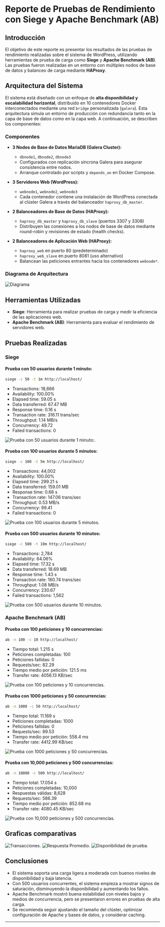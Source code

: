 
# Reporte de Pruebas de Rendimiento con Siege y Apache Benchmark (AB)

## Introducción

El objetivo de este reporte es presentar los resultados de las pruebas de rendimiento realizadas sobre el sistema de WordPress, utilizando herramientas de prueba de carga como **Siege** y **Apache Benchmark (AB)**. Las pruebas fueron realizadas en un entorno con múltiples nodos de base de datos y balanceo de carga mediante **HAProxy**.

## Arquitectura del Sistema

El sistema está diseñado con un enfoque de **alta disponibilidad y escalabilidad horizontal**, distribuido en 10 contenedores Docker interconectados mediante una red `bridge` personalizada (`galera`). Esta arquitectura simula un entorno de producción con redundancia tanto en la capa de base de datos como en la capa web. A continuación, se describen los componentes:

### Componentes

- **3 Nodos de Base de Datos MariaDB (Galera Cluster):**
  - `dbnode1`, `dbnode2`, `dbnode3`
  - Configurados con replicación síncrona Galera para asegurar consistencia entre nodos.
  - Arranque controlado por scripts y `depends_on` en Docker Compose.

- **3 Servidores Web (WordPress):**
  - `webnode1`, `webnode2`, `webnode3`
  - Cada contenedor contiene una instalación de WordPress conectada al clúster Galera a través del balanceador `haproxy_db_master`.

- **2 Balanceadores de Base de Datos (HAProxy):**
  - `haproxy_db_master` y `haproxy_db_slave` (puertos 3307 y 3308)
  - Distribuyen las conexiones a los nodos de base de datos mediante round-robin y revisiones de estado (health checks).

- **2 Balanceadores de Aplicación Web (HAProxy):**
  - `haproxy_web` en puerto 80 (predeterminado)
  - `haproxy_web_slave` en puerto 8081 (uso alternativo)
  - Balancean las peticiones entrantes hacia los contenedores `webnode*`.

### Diagrama de Arquitectura

![Diagrama](https://github.com/OrbelinJimenezVazquez/Computo-de-alto-desempe-o/blob/main/3%20Parcial/Capturas/LoadBalancers.png)
## Herramientas Utilizadas

- **Siege**: Herramienta para realizar pruebas de carga y medir la eficiencia de las aplicaciones web.
- **Apache Benchmark (AB)**: Herramienta para evaluar el rendimiento de servidores web.

## Pruebas Realizadas


### Siege

#### Prueba con 50 usuarios durante 1 minuto:
```bash
siege -c 50 -t 1m http://localhost/
```

- Transactions: 18,666  
- Availability: 100.00%  
- Elapsed time: 59.05 s  
- Data transferred: 67.47 MB  
- Response time: 0.16 s  
- Transaction rate: 316.11 trans/sec  
- Throughput: 1.14 MB/s  
- Concurrency: 49.72  
- Failed transactions: 0  

![Prueba con 50 usuarios durante 1 minuto:](https://github.com/OrbelinJimenezVazquez/Computo-de-alto-desempe-o/blob/main/3%20Parcial/Capturas/siege%20-c%2050%20-t%201m.png).


#### Prueba con 100 usuarios durante 5 minutos:
```bash
siege -c 100 -t 5m http://localhost/
```

- Transactions: 44,002  
- Availability: 100.00%  
- Elapsed time: 299.21 s  
- Data transferred: 159.01 MB  
- Response time: 0.68 s  
- Transaction rate: 147.06 trans/sec  
- Throughput: 0.53 MB/s  
- Concurrency: 99.41  
- Failed transactions: 0  

![ Prueba con 100 usuarios durante 5 minutos](https://github.com/OrbelinJimenezVazquez/Computo-de-alto-desempe-o/blob/main/3%20Parcial/Capturas/siege%20-c%20100%20-t%205m.png).

#### Prueba con 500 usuarios durante 10 minutos:
```bash
siege -c 500 -t 10m http://localhost/
```

- Transactions: 2,784  
- Availability: 64.06%  
- Elapsed time: 17.32 s  
- Data transferred: 18.69 MB  
- Response time: 1.43 s  
- Transaction rate: 160.74 trans/sec  
- Throughput: 1.08 MB/s  
- Concurrency: 230.67  
- Failed transactions: 1,562  

![Prueba con 500 usuarios durante 10 minutos](https://github.com/OrbelinJimenezVazquez/Computo-de-alto-desempe-o/blob/main/3%20Parcial/Capturas/siege%20-c%20500%20-t%2010m.png).

### Apache Benchmark (AB)

#### Prueba con 100 peticiones y 10 concurrencias:
```bash
ab -n 100 -c 10 http://localhost/
```

- Tiempo total: 1.215 s  
- Peticiones completadas: 100  
- Peticiones fallidas: 0  
- Requests/sec: 82.29  
- Tiempo medio por petición: 121.5 ms  
- Transfer rate: 4056.13 KB/sec  

![Prueba con 100 peticiones y 10 concurrencias](https://github.com/OrbelinJimenezVazquez/Computo-de-alto-desempe-o/blob/main/3%20Parcial/Capturas/ab%20-n%20100%20-c%2010.png).


#### Prueba con 1000 peticiones y 50 concurrencias:
```bash
ab -n 1000 -c 50 http://localhost/
```

- Tiempo total: 11.169 s  
- Peticiones completadas: 1000  
- Peticiones fallidas: 0  
- Requests/sec: 89.53  
- Tiempo medio por petición: 558.4 ms  
- Transfer rate: 4412.99 KB/sec  

![Prueba con 1000 peticiones y 50 concurrencias](https://github.com/OrbelinJimenezVazquez/Computo-de-alto-desempe-o/blob/main/3%20Parcial/Capturas/ab%20-n%201000%20-c%2050.png).

#### Prueba con 10,000 peticiones y 500 concurrencias:
```bash
ab -n 10000 -c 500 http://localhost/
```

- Tiempo total: 17.054 s  
- Peticiones completadas: 10,000  
- Respuestas válidas: 8,628  
- Requests/sec: 586.39  
- Tiempo medio por petición: 852.68 ms  
- Transfer rate: 4080.45 KB/sec  

![Prueba con 10,000 peticiones y 500 concurrencias](https://github.com/OrbelinJimenezVazquez/Computo-de-alto-desempe-o/blob/main/3%20Parcial/Capturas/ab%20-n%2010000%20-c%20500.png).


## Graficas comparativas

![Transacciones](https://github.com/OrbelinJimenezVazquez/Computo-de-alto-desempe-o/blob/main/3%20Parcial/Capturas/grafica1.png).
![Respuesta Promedio](https://github.com/OrbelinJimenezVazquez/Computo-de-alto-desempe-o/blob/main/3%20Parcial/Capturas/grafica2.png).
![Disponibilidad de prueba](https://github.com/OrbelinJimenezVazquez/Computo-de-alto-desempe-o/blob/main/3%20Parcial/Capturas/grafica3.png).

## Conclusiones

- El sistema soporta una carga ligera a moderada con buenos niveles de disponibilidad y baja latencia.
- Con 500 usuarios concurrentes, el sistema empieza a mostrar signos de saturación, disminuyendo la disponibilidad y aumentando los fallos.
- Apache Benchmark mostró buena estabilidad con niveles bajos y medios de concurrencia, pero se presentaron errores en pruebas de alta carga.
- Se recomienda seguir ajustando el tamaño del clúster, optimizar configuración de Apache y bases de datos, y considerar caching.

---
